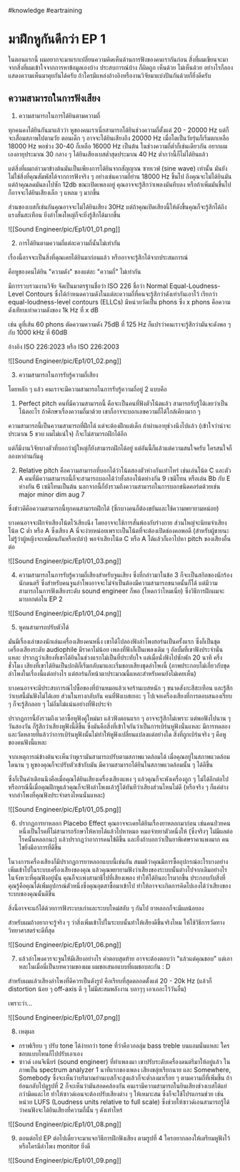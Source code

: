 #knowledge #eartraining
# มาฝึกหูกันดีกว่า EP 1


ในตอนแรกนี้ ผมอยากจะมาแรกเปลี่ยนความคิดเห็นด้านการฟังของคนเรากันก่อน สิ่งที่ผมเขียนจะมาจากสิ่งที่ผมเข้าใจจากการหาข้อมูลเองบ้าง ประสบการณ์บ้าง ก็ผิดถูก เห็นด้วย ไม่เห็นด้วย อย่างไรก็ลองแสดงความเห็นมาคุยกันได้ครับ ถ้าใครมีแหล่งอ้างอิงหรืองานวิจัยมาแบ่งปันกันด้วยก็ยิ่งดีครับ

## ความสามารถในการฟังเสียง

1. ความสามารถในการได้ยินตามความถี่

ทุกคนคงได้ยินกันมาแล้วว่า หูของคนเราเนี่ยสามารถได้ยินช่วงความถี่ตั้งแต่ 20 - 20000 Hz แต่ก็จะเสื่อมสภาพไปตามวัย ตอนเด็ก ๆ อาจจะได้ยินเสียงถึง 20000 Hz เมื่อโตเป็นวัยรุ่นก็เริ่มตกเหลือ 18000 Hz พอช่วง 30-40 ก็เหลือ 16000 Hz เป็นต้น ในช่วงความถี่ต่ำก็เช่นเดียวกัน อยากผมเองอายุประมาณ 30 กลาง ๆ ได้ยินเสียงเบสต่ำสุดประมาณ 40 Hz ต่ำกว่านี้ก็ไม่ได้ยินแล้ว

แต่สิ่งที่ผมกล่าวมาข้างต้นมันเป็นเพียงการได้ยินจากสัญญาณ ซายเวฟ (sine wave) เท่านั้น มันยังไม่ใช่สิ่งที่คุณสัมพัสได้จากการฟังจริง ๆ อย่างเช่นความถี่ย่าน 18000 Hz ขึ้นไป ถึงคุณจะไม่ได้ยินมัน แต่ถ้าคุณลดมันลงไปซัก 12db ขณะเปิดเพลงอยู่ คุณอาจจะรู้สึกว่าเพลงมันทึบลง หรือถ้าเพิ่มมันขึ้นไปก็อาจจะได้ยินเสียงเล็ก ๆ แหลม ๆ มากขึ้น

ส่วนของเบสก็เช่นกันคุณอาจจะไม่ได้ยินเสียง 30Hz แต่ถ้าคุณเปิดเสียงนี้ให้ดังขึ้นคุณก็จะรู้สึกได้ถึงแรงสั่นสะเทือน ยิ่งลำโพงใหญ่ก็จะยิ่งรู้สึกได้มากขึ้น

![[Sound Engineer/pic/Ep1/01_01.png]]

2. การได้ยินตามความถี่แต่ละความถี่นั้นไม่เท่ากัน

เรื่องนี้อาจจะเป็นสิ่งที่คุณเคยได้ยินมาก่อนแล้ว หรืออาจจะรู้สึกได้จากประสมการณ์

คือหูของคนได้ยิน "ความดัง" ของแต่ละ "ความถี่" ไม่เท่ากัน

มีการรวบรวมงานวิจัย จัดเป็นมาตรฐานชื่อว่า ISO 226 ชื่อว่า Normal Equal-Loudness-Level Contours
ซึ่งได้กำหนดความดังในแต่ละความถี่ที่คนจะรู้สึกว่าดังเท่ากันเอาไว้
เรียกว่า equal-loudness-level contours (ELLCs)
มีหน่วยวัดเป็น phons ซึ่ง x phons คือความดังเทียบเท่าความดังของ 1k Hz ที่ x dB

เช่น ดูที่เส้น 60 phons ตัดความความดัง 75dB ที่ 125 Hz ก็แปรว่าคนเราจะรู้สึกว่ามันจะดังพอ ๆ กับ 1000 kHz ที่ 60dB

อ้างอิง ISO 226:2023 หรือ ISO 226:2003

![[Sound Engineer/pic/Ep1/01_02.png]]


3. ความสามารถในการรับรู้ความถี่เสียง

โดยหลัก ๆ แล้ว คนเราจะมีความสามารถในการรับรู้ความถี่อยู่ 2 แบบคือ

1. Perfect pitch
คนที่มีความสามารถนี้ คือจะเป็นคนที่ฟังตัวโน้ตแล้ว สามารถรับรู้ได้เลยว่าเป็นโน้ตอะไร ถ้าศึกษาเรื่องความถี่มาด้วย เขาก็อาจจะบอกเลขความถี่ได้ใกล้เคียงมาก ๆ 

ความสามารถนี้เป็นความสามารถที่ฝึกได้ แต่จะต้องฝึกแต่เด็ก ถ้าผ่านอายุช่วงนึงไปแล้ว (เข้าใจว่าน่าจะประมาณ 5 ขวบ ผมไม่แน่ใจ) ก็จะไม่สามารถฝึกได้อีก 

แต่ก็มีงานวิจัยบางตัวที่บอกว่าผู้ใหญ่ก็ยังสามารถฝึกได้อยู่ แต่อันนี้ก็แล้วแต่ความสนใจครับ ใครสนใจก็ลองหาอ่านกันดู

2. Relative pitch
คือความสามารถที่บอกได้ว่าโน้ตสองตัวห่างกันเท่าไหร่ เช่นเล่นโน้ต C และตัว A คนที่มีความสามารถนี้ก็จะสามารถบอกได้ว่าทั้งสองโน้ตห่างกัน 9 เซมิโทน หรือเล่น Bb กับ E ห่างกัน 6 เซมิโทนเป็นต้น นอกจากนี้ก็ยังรวมถึงความสามารถในการบอกชนิดคอร์ดด้วยเช่น major minor dim aug 7

ซึ่งข่าวดีคือความสามารถนี้ทุกคนสามารถฝึกได้ (ซึ่กบางคนก็ต้องขยันและใช้ความพยายามหน่อย)

บางคนอาจจะฝึกจำเสียงโน้ตไว้เสียงนึง โดยอาจจะใช้การสั่นพ้องกับร่างกาย ส่วนใหญ่จะนิยมจำเสียงโน้ต C ต่ำ หรือ A ซึ่งเสียง A นี่จะง่ายหน่อยเพราะเป็นโน้ตที่จะต้องเปิดช่องคอพอดี (สำหรับผู้ชายนะ ไม่รู้ว่าผู้หญิงจะเหมือนกันหรือเปล่า) พอจำเสียงโน้ต C หรือ A ได้แล้วก็เอาไปหา pitch ของเสียงอื่นต่อ

![[Sound Engineer/pic/Ep1/01_03.png]]

4. ความสามารถในการรับรู้ความถี่เสียงสำหรับจูนเสียง
ซึ่งที่กล่าวมาในข้อ 3 ก็จะเป็นสกิลของนักร้องนักดนตรี ซึ่งสำหรับคนจูนลำโพงอาจจะไม่จำเป็นต้องมีความสามารถขนาดนั้นก็ได้ แต่มีวามสามารถในการฟังเสียงระดับ sound engineer ก็พอ (โหดกว่าไหมเนี่ย)
ซึ่งวิธีการฝึกผมจะมาบอกต่อใน EP 2

![[Sound Engineer/pic/Ep1/01_04.png]]

5. หูคนสามารถปรับตัวได้

มันมีเรื่องเล่าของนักเล่นเครื่องเสียงคนหนึ่ง เขาได้ไปลองฟังลำโพงฮอร์นเป็นครั้งแรก ซึ่งก็เป็นชุดเครื่องเสียงระดับ audiophile มีราคาไม่น้อย เพลงที่ฟังก็เป็นเพลงเดิม ๆ อัลบั้มที่เขาฟังประจำนั่นแหละ ปรากฎว่าเสียงที่เขาได้ยินในช่วงแรกไม่เป็นที่ประทับใจ แต่เมื่อนั่งฟังไปซักพัก 20 นาที ครึ่งชั่วโมง เสียงที่เขาได้ยินเป็นปกติก็เริ่มกลับมาและเริ่มชอบเสียงชุดลำโพงนี้ (ภาพประกอบไม่เกี่ยวกับชุดลำโพงในเรื่องนี้แต่อย่างไร แต่ฮอร์นก็หน้าตาประมาณนี้แหละสำหรับคนยังไม่เคยเห็น)

บางคนอาจจะมีประสบการณ์ไปซื้อของที่บ้านหมอแล้วเจอร้านเบสหนัก ๆ ขนาดสังกะสีสะเทือน และรู้สึกว่าเบสนี้มันฟังไม่ได้เลย ส่วนในทางกลับกัน คนที่ฟังเบสเยอะ ๆ ไปเจอเครื่องเสียงที่การตอบสนองเรียบ ๆ ก็จะรู้สึกลอย ๆ ไม่อิ่มไม่แน่นอย่างที่ฟังประจำ

ปรากฏการนี้ยังรวมถึงเวลาซื้อหูฟังคู่ใหม่มา แล้วฟังตอนแรก ๆ อาจจะรู้สึกไม่เพราะ แต่พอฟังไปนาน ๆ วันสองวัน ก็รู้สึกว่าเสียงหูฟังนี้ดีขึ้น ซึ่งมันคือสิ่งที่เข้าใจกันว่าเป็นการเบิร์นหูฟังนั่นแหละ มีการทดลองและวัดหลายที่แล้วว่าการเบิร์นหูฟังนั้นไม่ทำให้หูฟังเปลี่ยนแปลงแต่อย่างใด สิ่งที่ถูกเบิร์นจริง ๆ คือหูของคนฟังนี้แหละ

จากเหตุการณ์ข้างต้นจะเห็นว่าหูเรามันสามารถปรับตามสภาพแวดล้อมได้ เมื่อคุณอยู่ในสภาพแวดล้อมใดนาน ๆ หูของคุณก็จะปรับตัวเข้ากับมัน มีความสามารถได้ยินในสภาพแวดล้อมนั้น ๆ ได้ดีขึ้น 

ซึ่งก็เป็นคำเติอนนึงคือเมื่อคุณได้ยินเสียงเครื่องเสียงแพง ๆ แล้วคุณก็จะพังเครื่องถูก ๆ ไม่ได้อีกต่อไป หรือกรณีนี้เมื่อคุณฝึกหูแล้วคุณก็จะฟังลำโพงแล้วรู้ได้ทันทีว่าเสียงส่วนไหนไม่ดี (หรือจริง ๆ ก็แค่ต่างจากลำโพงที่คุณฟังประจำตรงไหนนั่นแหละ)

![[Sound Engineer/pic/Ep1/01_05.png]]

6. ปรากฏการยาหลอก Placebo Effect
คุณอาจจะเคยได้ยินเรื่องยาหลอกมาก่อน เช่นคนป่วยคนหนึ่งเป็นโรคที่ไม่สามารถรักษาให้หายได้แล้วไปหาหมอ หมอจ่ายยาตัวหนึ่งให้ (ซึ่งจริงๆ ไม่มีผลต่อโรคนั้นหลอกนะ) แล้วปรากฎว่าอาการคนไข้ดีขึ้น และยิ้งถ้าบอกว่าเป็นยาพิเศษราคาแพงมาก คนไขยิ่งมีอาการที่ดีขึ้น

ในวงการเครื่องเสียงก็มีปรากฏการยาหลอกแบบนี้เช่นกัน สมมติว่าคุณมีการซื้ออุปกรณ์อะไรบางอย่างเพิ่มเข้าไปในระบบเครื่องเสียงของคุณ แล้วคุณพยายามฟังว่าเสียงของระบบนั้นต่างไปจากเดิมอย่างไร ในจังหวะที่คุณฟังอยู่นั้น คุณก็จะเพ่งสามาธิไปที่เสียงเพลง ทำให้ได้ยินอะไรมากขึ้น ประกอบกับสิ่งที่คุณรู้คือคุณได้เพิ่มอุปกรณ์ตัวหนึ่งซึ่งคุณอุตสาซื้อมาเข้าไป ทำให้อาจจะเกิดการคิดไปเองได้ว่าเสียงของระบบของคุณนั้นดีขึ้น

สิ่งนี้อาจจะแก้ได้ด้วยการฟังระบบเก่าและระบบใหม่สลับ ๆ กันไป ยาหลอกก็จะมีผลน้อยลง

สำหรับผมถ้าอยากจะรู้จริง ๆ ว่าสิ่งเพิ่มเข้าไปในระบบนั้นทำให้เสียงดีขึ้นจริงไหม ให้ใช้วิธีการวัดทางวิทยาศาสตร์จะดีที่สุด

![[Sound Engineer/pic/Ep1/01_06.png]]

7. แล้วลำโพงควรจะจูนให้มีเสียงอย่างไร
คำตอบสุดท้าย อาจจะต้องตอบว่า "แล้วแต่คุณชอบ" แต่เอาหละในเมื่อนี่เป็นบทความของผม ผมขอเสนอแบบที่ผมชอบละกัน : D

สำหรับผมแล้วเสียงลำโพงที่ดีควรเป็นดังรูป คือเรียบที่สุดตลอดตั้งแต่ 20 - 20k Hz (แล้วก็ distortion น้อย ๆ off-axis ดี ๆ ไม่มีสะสมพลังงาน บลาๆๆ เอาเถอะไว้วันอื่น) 

เพราะว่า...

![[Sound Engineer/pic/Ep1/01_07.png]]

8. เหตุผล
- กราฟเรียบ ๆ ปรับ tone ได้ง่ายกว่า tone ที่ว่าคือวอลลุ่ม bass treble บนแอมนั่นแหละ ใครชอบแบบไหนก็ไปปรับเอาเอง 
- ซาวด์ เอนจิเนียร์ (sound engineer) ที่ทำเพลงมา เขาปรับระดับเครื่องดนตรีมาให้อยู่แล้ว ในภาพเป็น spectrum analyzer 1 นาทีแรกของเพลง เสียงขลุ่ยเรียกนาย และ Somewhere, Somebody ซึ่งจะเห็นว่าบริมาณย่านเบสก็จะสูงแล้วก็จะต่ำลงมาเรื่อย ๆ ตามความถี่ที่เพิ่มขึ้น ถ้าย้อนกลับไปดูรูปที่ 2 ก็จะเห็นว่ามันสอดคล้องกัน คนเรามีความสามารถในยินเสียงช่วงเบสได้แย่กว่ามิดและไฮ ทำให้ซาวด์เอนจะต้องปรับเสียงต่าง ๆ ให้เหมาะสม ซึ่งก็จะใช้โปรแกรมช่วย เช่น หน่วย LUFS (Loudness units relative to full scale) ซึ่งช่วยให้ซาวด์เอนสามารถรู้ได้ว่าคนฟังจะได้ยินเสียงที่ความถี่นั้น ๆ ดังเท่าไหร่

![[Sound Engineer/pic/Ep1/01_08.png]]

9. ตอนต่อไป
EP ต่อไปเดี๋ยวจะมาแจกวิธีการฝึกฟังเสียง ตามรูปที่ 4 ใครอยากลองให้เตรียมหูฟังไว้ หรือใครมีลำโพง monitor ยิ่งดี

![[Sound Engineer/pic/Ep1/01_09.png]]